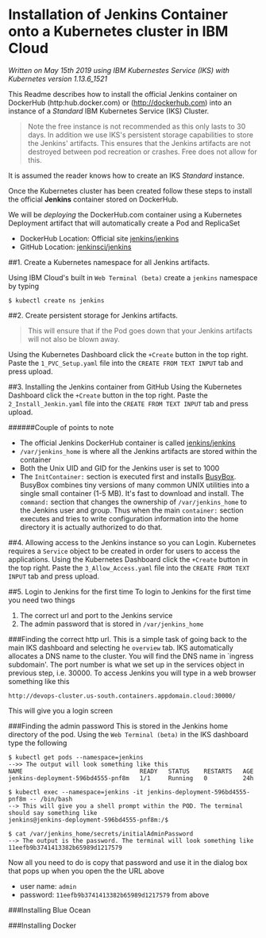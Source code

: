 # Installation of Jenkins Container onto a Kubernetes cluster in IBM Cloud
_Written on May 15th 2019 using IBM Kubernestes Service (IKS) with Kubernetes version 1.13.6_1521_

This Readme describes how to install the official Jenkins container  on DockerHub (http:hub.docker.com) or (http://dockerhub.com) into an instance of a *Standard* IBM Kubernetes Service (IKS) Cluster. 

> Note the free instance is not recommended as this only lasts to 30 days.
In addition we use IKS's persistent storage capabilities to store the Jenkins' artifacts.
This ensures that the Jenkins artifacts are not destroyed between pod recreation or crashes.
Free does not allow for this.

It is assumed the reader knows how to create an IKS *Standard* instance.

Once the Kubernetes cluster has been created follow these steps to install the official **Jenkins** container stored on DockerHub.

We will be _deploying_ the DockerHub.com container using a Kubernetes Deployment artifact that will automatically create a Pod and ReplicaSet

* DockerHub Location: Official site [jenkins/jenkins](https://hub.docker.com/r/jenkins/jenkins/)
* GitHub Location: [jenkinsci/jenkins](https://github.com/jenkinsci/jenkins)


##1. Create a Kubernetes namespace for all Jenkins artifacts.

Using IBM Cloud's built in `Web Terminal (beta)` create a `jenkins` namespace by typing
	
	$ kubectl create ns jenkins
##2. Create persistent storage for Jenkins artifacts. 

> This will ensure that if the Pod goes down that your Jenkins artifacts will not also be blown away.

Using the Kubernetes Dashboard click the `+Create` button in the top right. Paste the `1_PVC_Setup.yaml` file into the `CREATE FROM TEXT INPUT` tab and press upload.
	
##3. Installing the Jenkins container from GitHub
Using the Kubernetes Dashboard click the `+Create` button in the top right. Paste the `2_Install_Jenkin.yaml` file into the `CREATE FROM TEXT INPUT` tab and press upload.
	
######Couple of points to note
* The official Jenkins DockerHub container is called [jenkins/jenkins](https://hub.docker.com/r/jenkins/jenkins/)
* `/var/jenkins_home` is where all the Jenkins artifacts are stored within the container
* Both the Unix UID and GID for the Jenkins user is set to 1000
* The `InitContainer:` section is executed first and installs [BusyBox](https://hub.docker.com/_/busybox). BusyBox combines tiny versions of many common UNIX utilities into a single small container (1-5 MB). It's fast to download and install. The `command:` section that changes the ownership of `/var/jenkins_home` to the Jenkins user and group. Thus when the main `container:` section executes and tries to write configuration information into the home directory it is actually authorized to do that.

##4. Allowing access to the Jenkins instance so you can Login.
Kubernetes requires  a `Service` object to be created in order for users to access the applications. 
Using the Kubernetes Dashboard click the `+Create` button in the top right. Paste the `3_Allow_Access.yaml` file into the `CREATE FROM TEXT INPUT` tab and press upload.


##5. Login to Jenkins for the first time
To login to Jenkins for the first time you need two things

1. The correct url and port to the Jenkins service
2. The admin password that is stored in `/var/jenkins_home`

###Finding the correct http url.
This is a simple task of going back to the main IKS dashboard and selecting he `overview` tab. IKS automatically allocates a DNS name to the cluster. You will find the DNS name in `ingress subdomain'. The port number is what we set up in the services object in previous step, i.e. 30000. To access Jenkins you will type in a web browser something like this

	http://devops-cluster.us-south.containers.appdomain.cloud:30000/

This will give you a login screen

###Finding the admin password
This is stored in the Jenkins home directory of the pod. Using the `Web Terminal (beta)` in the IKS dashboard type the following


	$ kubectl get pods --namespace=jenkins
	-->> The output will look something like this 
	NAME                                 READY   STATUS    RESTARTS   AGE
	jenkins-deployment-596bd4555-pnf8m   1/1     Running   0          24h
	
	$ kubectl exec --namespace=jenkins -it jenkins-deployment-596bd4555-pnf8m -- /bin/bash
	--> This will give you a shell prompt within the POD. The terminal should say something like
	jenkins@jenkins-deployment-596bd4555-pnf8m:/$
	
	$ cat /var/jenkins_home/secrets/initialAdminPassword
	--> The output is the password. The terminal will look something like
	11eefb9b3741413382b65989d1217579
	
Now all you need to do is copy that password and use it in the dialog box that pops up when you open the the URL above
* user name: `admin`
* password: `11eefb9b3741413382b65989d1217579` from above


###Installing Blue Ocean


###Installing Docker